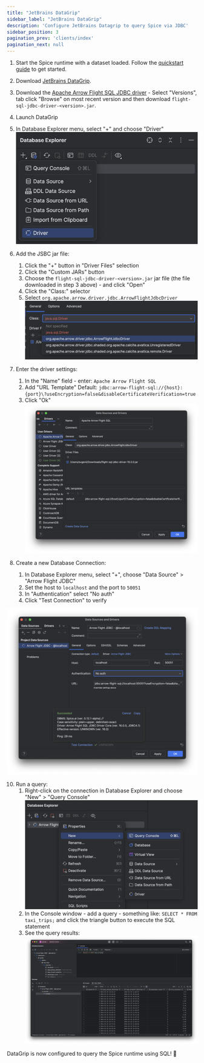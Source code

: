 ```yaml
---
title: "JetBrains DataGrip"
sidebar_label: "JetBrains DataGrip"
description: 'Configure JetBrains Datagrip to query Spice via JDBC'
sidebar_position: 3
pagination_prev: 'clients/index'
pagination_next: null
---
```


1. Start the Spice runtime with a dataset loaded. Follow the [quickstart guide](/getting-started) to get started.

2. Download [JetBrains DataGrip](https://www.jetbrains.com/datagrip).

3. Download the [Apache Arrow Flight SQL JDBC driver](https://search.maven.org/search?q=a:flight-sql-jdbc-driver) - Select "Versions", tab click "Browse" on most recent version and then download `flight-sql-jdbc-driver-<version>.jar`.

4. Launch DataGrip

5. In Database Explorer menu, select "+" and choose "Driver"
    ![Data Sources and Drivers menu option](./img/datagrip-1.png "Data Sources and Drivers menu option")

6. Add the JSBC jar file:
    1. Click the "+" button in "Driver Files" selection
    1. Click the "Custom JARs" button
    1. Choose the `flight-sql-jdbc-driver-<version>.jar` jar file (the file downloaded in step 3 above) - and click "Open"
    1. Click the "Class:" selector
    1. Select `org.apache.arrow.driver.jdbc.ArrowFlightJdbcDriver`
    ![Driver Class selector](./img/datagrip-3.png "Driver Class selector")

8. Enter the driver settings: 
    1. In the "Name" field - enter: ```Apache Arrow Flight SQL```
    1. Add "URL Template" Default: `jdbc:arrow-flight-sql://{host}:{port}\?useEncryption=false&disableCertificateVerification=true`
    1. Click "Ok"
    ![Driver creation window](./img/datagrip-4.png "Driver creation window")

9. Create a new Database Connection:
    1. In Database Explorer menu, select "+", choose "Data Source" > "Arrow Flight JDBC"
    2. Set the host to `localhost` and the port to `50051`
    3. In "Authentication" select "No auth"
    4. Click "Test Connection" to verify

![New Data Source](./img/datagrip-5.png "New Data Source")

10. Run a query:
    1. Right-click on the connection in Database Explorer and choose "New" > "Query Console"
    ![Create new Query Console](./img/datagrip-6.png "Create new Query Console")
    1. In the Console window - add a query - something like: ```SELECT * FROM taxi_trips;``` and click the triangle button to execute the SQL statement
    1. See the query results:
    ![Query Results](./img/datagrip-7.png "Query Results")

DataGrip is now configured to query the Spice runtime using SQL! 🎉
    